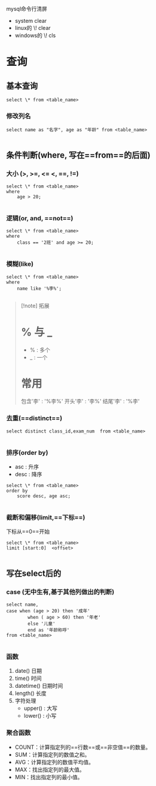 mysql命令行清屏
- system clear
- linux的    \\! clear 
- windows的 \\! cls
# 查询
## 基本查询
```
select \* from <table_name>
```
### 修改列名
```shell
select name as "名字", age as "年龄" from <table_name>
 
```
## 条件判断(where, 写在==from==的后面)
### 大小 (>, >=, <= <, \==, !=)
```shell
select \* from <table_name>
where
	age > 20;
 
```
### 逻辑(or, and, ==not==) 
```shell
select \* from <table_name>
where
	class == '2班' and age >= 20;
 
```
### 模糊(like) 
```shell
select \* from <table_name>
where
	name like '%李%';
 
```
> [!note] 拓展
> # % 与 _
> - % : 多个
> - _   : 一个
> # 常用
> 包含'李'  : '%李%'
> 开头'李'  :  '李%'
> 结尾'李'  :  '%李'

### 去重(==distinct==) 

```shell
select distinct class_id,exam_num  from <table_name>
 
```
### 排序(order by) 
- asc : 升序
- desc : 降序
```shell
select \* from <table_name>
order by 
	score desc, age asc;
 
```
### 截断和偏移(limit,==下标==) 
下标从==0==开始
```shell
select \* from <table_name>
limit [start:0]  <offset>
 
```
## 写在select后的
### case (无中生有,基于其他列做出的判断)
```shell
select name,
case when (age > 20) then '成年'
		when ( age > 60) then '年老'
		else '儿童'
		end as '年龄称呼'
from <table_name>
 
```
### 函数
1. date() 日期
2. time() 时间
3. datetime() 日期时间
4. length()  长度
5. 字符处理
	- upper() : 大写
	- lower() : 小写

### 聚合函数
- COUNT：计算指定列的==行数==或==非空值==的数量。
- SUM：计算指定列的数值之和。
- AVG：计算指定列的数值平均值。
- MAX：找出指定列的最大值。
- MIN：找出指定列的最小值。